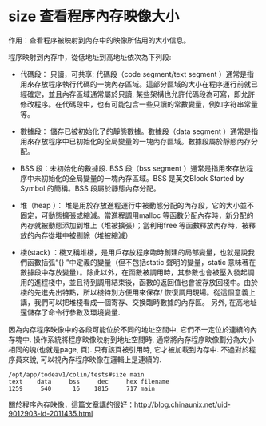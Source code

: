 # size 查看程序內存映像大小
作用：查看程序被映射到內存中的映像所佔用的大小信息。

程序映射到內存中，從低地址到高地址依次為下列段:

- 代碼段： 只讀，可共享; 代碼段（code segment/text segment ）通常是指用來存放程序執行代碼的一塊內存區域。這部分區域的大小在程序運行前就已經確定，並且內存區域通常屬於只讀, 某些架構也允許代碼段為可寫，即允許修改程序。在代碼段中，也有可能包含一些只讀的常數變量，例如字符串常量等。

- 數據段： 儲存已被初始化了的靜態數據。數據段（data segment ）通常是指用來存放程序中已初始化的全局變量的一塊內存區域。數據段屬於靜態內存分配。
- BSS 段：未初始化的數據段. BSS 段（bss segment ）通常是指用來存放程序中未初始化的全局變量的一塊內存區域。BSS 是英文Block Started by Symbol 的簡稱。BSS 段屬於靜態內存分配。
- 堆（heap ）： 堆是用於存放進程運行中被動態分配的內存段，它的大小並不固定，可動態擴張或縮減。當進程調用malloc 等函數分配內存時，新分配的內存就被動態添加到堆上（堆被擴張）；當利用free 等函數釋放內存時，被釋放的內存從堆中被剔除（堆被縮減）
- 棧(stack) ：棧又稱堆棧，是用戶存放程序臨時創建的局部變量，也就是說我們函數括弧“{} ”中定義的變量（但不包括static 聲明的變量，static 意味著在數據段中存放變量）。除此以外，在函數被調用時，其參數也會被壓入發起調用的進程棧中，並且待到調用結束後，函數的返回值也會被存放回棧中。由於棧的先進先出特點，所以棧特別方便用來保存/ 恢復調用現場。從這個意義上講，我們可以把堆棧看成一個寄存、交換臨時數據的內存區。
另外, 在高地址還儲存了命令行參數及環境變量.

因為內存程序映像中的各段可能位於不同的地址空間中, 它們不一定位於連續的內存塊中. 操作系統將程序映像映射到地址空間時, 通常將內存程序映像劃分為大小相同的塊(也就是page, 頁). 只有該頁被引用時, 它才被加載到內存中. 不過對於程序員來說, 可以視內存程序映像在邏輯上是連續的.
```
/opt/app/todeav1/colin/tests#size main
text    data     bss     dec     hex filename
1259     540      16    1815     717 main
```

關於程序內存映像，這篇文章講的很好：http://blog.chinaunix.net/uid-9012903-id-2011435.html
